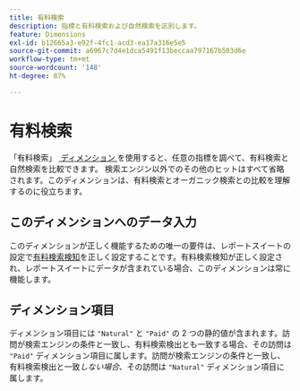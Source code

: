 ```yaml
---
title: 有料検索
description: 指標と有料検索および自然検索を区別します。
feature: Dimensions
exl-id: b12665a3-e92f-4fc1-acd3-ea17a316e5e5
source-git-commit: a6967c7d4e1dca5491f13beccaa797167b503d6e
workflow-type: tm+mt
source-wordcount: '148'
ht-degree: 87%

---
```


# 有料検索

「有料検索」 [&#x200B; ディメンション &#x200B;](overview.md) を使用すると、任意の指標を調べて、有料検索と自然検索を比較できます。 検索エンジン以外でのその他のヒットはすべて省略されます。このディメンションは、有料検索とオーガニック検索との比較を理解するのに役立ちます。

## このディメンションへのデータ入力

このディメンションが正しく機能するための唯一の要件は、レポートスイートの設定で[有料検索検知](/help/admin/tools/manage-rs/edit-settings/general/paid-search-detection/paid-search-detection.md)を正しく設定することです。有料検索検知が正しく設定され、レポートスイートにデータが含まれている場合、このディメンションは常に機能します。

## ディメンション項目

ディメンション項目には `"Natural"` と `"Paid"` の 2 つの静的値が含まれます。訪問が検索エンジンの条件と一致し、有料検索検出とも一致する場合、その訪問は `"Paid"` ディメンション項目に属します。訪問が検索エンジンの条件と一致し、有料検索検出と一致&#x200B;*しない場合*、その訪問は `"Natural"` ディメンション項目に属します。
